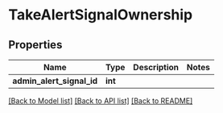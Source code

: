 # TakeAlertSignalOwnership

## Properties
Name | Type | Description | Notes
------------ | ------------- | ------------- | -------------
**admin_alert_signal_id** | **int** |  | 

[[Back to Model list]](../README.md#documentation-for-models) [[Back to API list]](../README.md#documentation-for-api-endpoints) [[Back to README]](../README.md)

